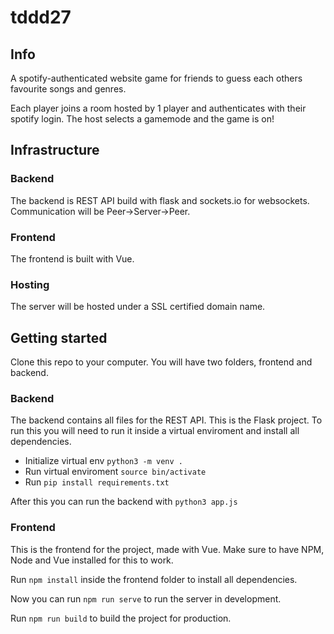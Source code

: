 # tddd27

## Info

A spotify-authenticated website game for friends to guess each others favourite songs and genres. 

Each player joins a room hosted by 1 player and authenticates with their spotify login. The host selects a gamemode and the game is on!

## Infrastructure
### Backend
The backend is REST API build with flask and sockets.io for websockets. Communication will be Peer->Server->Peer.

### Frontend
The frontend is built with Vue. 

### Hosting
The server will be hosted under a SSL certified domain name. 

## Getting started

Clone this repo to your computer. You will have two folders, frontend and backend. 

### Backend
The backend contains all files for the REST API. This is the Flask project. To run this you will need to run it inside a virtual enviroment and install all dependencies. 

- Initialize virtual env
`python3 -m venv .`
- Run virtual enviroment
`source bin/activate`
- Run `pip install requirements.txt`

After this you can run the backend with `python3 app.js` 

### Frontend
This is the frontend for the project, made with Vue. Make sure to have NPM, Node and Vue installed for this to work.

Run `npm install` inside the frontend folder to install all dependencies. 

Now you can run `npm run serve` to run the server in development. 

Run `npm run build` to build the project for production. 
 
